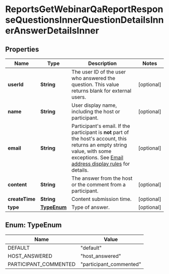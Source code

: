 

# ReportsGetWebinarQaReportResponseQuestionsInnerQuestionDetailsInnerAnswerDetailsInner


## Properties

| Name | Type | Description | Notes |
|------------ | ------------- | ------------- | -------------|
|**userId** | **String** | The user ID of the user who answered the question. This value returns blank for external users. |  [optional] |
|**name** | **String** | User display name, including the host or participant.  |  [optional] |
|**email** | **String** | Participant&#39;s email. If the participant is **not** part of the host&#39;s account, this returns an empty string value, with some exceptions. See [Email address display rules](https://developers.zoom.us/docs/api/rest/using-zoom-apis/#email-address-display-rules) for details. |  [optional] |
|**content** | **String** | The answer from the host or the comment from a participant. |  [optional] |
|**createTime** | **String** | Content submission time. |  [optional] |
|**type** | [**TypeEnum**](#TypeEnum) | Type of answer. |  [optional] |



## Enum: TypeEnum

| Name | Value |
|---- | -----|
| DEFAULT | &quot;default&quot; |
| HOST_ANSWERED | &quot;host_answered&quot; |
| PARTICIPANT_COMMENTED | &quot;participant_commented&quot; |



